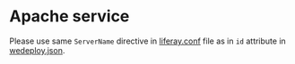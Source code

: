 # Apache service

Please use same `ServerName` directive in [liferay.conf](./liferay.conf) file as in `id` attribute in [wedeploy.json](./wedeploy.json).
